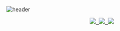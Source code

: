 ![header](https://capsule-render.vercel.app/api?type=soft&color=black&height=200&section=header&text=KiMH&fontColor=FFFFFF&fontSize=70&animation=fadeIn)

<div align="center">
  <a href="https://velog.io/@ki--mh/">
    <img src="https://img.shields.io/badge/Velog-1EBC8F?style=for-the-badge&logo=velog&logoColor=white" />&nbsp
  </a>
  <a href="mailto:devmhyun@gmail.com">
    <img
      src="https://img.shields.io/badge/devmhyun@gmail.com-D14836?style=for-the-badge&logo=gmail&logoColor=white"/>&nbsp
  </a>
  <a href="https://zero.shotlearni.ng">
    <img src="https://img.shields.io/badge/GitHub.io-181717.svg?&style=for-the-badge&logo=gitHub&logoColor=white"/>
  </a>
</div>
